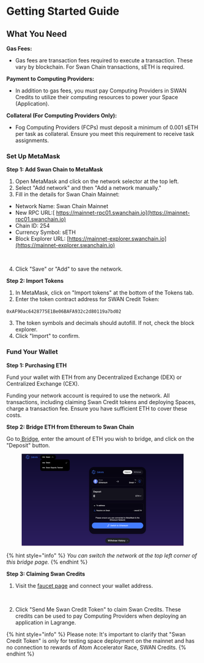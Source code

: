# Getting Started Guide

## What You Need

**Gas Fees:**

* Gas fees are transaction fees required to execute a transaction. These vary by blockchain. For Swan Chain transactions, sETH is required.

**Payment to Computing Providers:**

* In addition to gas fees, you must pay Computing Providers in SWAN Credits to utilize their computing resources to power your Space (Application).

**Collateral (For Computing Providers Only):**

* Fog Computing Providers (FCPs) must deposit a minimum of 0.001 sETH per task as collateral. Ensure you meet this requirement to receive task assignments.

### Set Up MetaMask

**Step 1: Add Swan Chain to MetaMask**

1. Open MetaMask and click on the network selector at the top left.
2. Select "Add network" and then "Add a network manually."
3. Fill in the details for Swan Chain Mainnet:

* Network Name: Swan Chain Mainnet
* New RPC URL:[ https://mainnet-rpc01.swanchain.io](https://mainnet-rpc01.swanchain.io)
* Chain ID: 254
* Currency Symbol: sETH
* Block Explorer URL: [https://mainnet-explorer.swanchain.io](https://mainnet-explorer.swanchain.io)

<figure><img src="https://lh7-us.googleusercontent.com/docsz/AD_4nXcqP5AL9QXr18ymM644YJywG-0b3Q1x9pSSrmoKOriyfgAzPRpRcVGs6OPG54lrYmd-MfhJz9hYZ8VRRM6DoRHIZ96J-RKw4ZgYb26cqjCk5zGsnkFnzhMtoPPS3dUatOhNhDtWbE8cyK94Vp-NCHEXf7_x?key=PP4_jHREiRWUOtX6TLIS5g" alt=""><figcaption></figcaption></figure>

4. Click "Save" or "Add" to save the network.

**Step 2: Import Tokens**

1. In MetaMask, click on "Import tokens" at the bottom of the Tokens tab.
2. Enter the token contract address for SWAN Credit Token:

`0xAF90ac6428775E1Be06BAFA932c2d80119a7bd02`

3. The token symbols and decimals should autofill. If not, check the block explorer.
4. Click "Import" to confirm.

### Fund Your Wallet

**Step 1: Purchasing ETH**

Fund your wallet with ETH from any Decentralized Exchange (DEX) or Centralized Exchange (CEX).&#x20;

Funding your network account is required to use the network. All transactions, including claiming Swan Credit tokens and deploying Spaces, charge a transaction fee. Ensure you have sufficient ETH to cover these costs.

**Step 2: Bridge ETH from Ethereum to Swan Chain**

Go to[ Bridge](https://bridge.swanchain.io/), enter the amount of ETH you wish to bridge, and click on the "Deposit" button.

<figure><img src="../.gitbook/assets/image.png" alt=""><figcaption></figcaption></figure>

{% hint style="info" %}
_You can switch the network at the top left corner of this bridge page._
{% endhint %}

**Step 3: Claiming Swan Credits**

1. Visit the [faucet page](https://faucet.swanchain.io/) and connect your wallet address.

<figure><img src="https://lh7-us.googleusercontent.com/docsz/AD_4nXfCUdtwVfvRsRfCyjt-OCtNzQk2PjbBKacqZ46Xgu0JhzearM7u_HkRWZcAs7YRQcK7m4avS_mlQDsnsuq1FKadeAuKuusBKZ3n_bcmPNk8e4lAA6m-kWy-o2eteamQd4TPcdZvAELsDqiBLu1e_yobUWY?key=PP4_jHREiRWUOtX6TLIS5g" alt=""><figcaption></figcaption></figure>

2. Click "Send Me Swan Credit Token" to claim Swan Credits. These credits can be used to pay Computing Providers when deploying an application in Lagrange.

{% hint style="info" %}
Please note: It's important to clarify that "Swan Credit Token" is only for testing space deployment on the mainnet and has no connection to rewards of Atom Accelerator Race, SWAN Credits.
{% endhint %}
